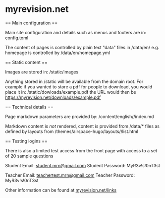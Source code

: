 # myrevision.net

== Main configuration ==

Main site configuration and details such as menus and footers are in:
 config.toml

The content of pages is controlled by plain text "data" files in 
  /data/en/
e.g. homepage is controlled by /data/en/homepage.yml





== Static content ==

Images are stored in:
  /static/images

Anything stored in /static will be available from the domain root. For example if you wanted to store a pdf for people to download, you would place it in:
  /static/dowloads/example.pdf
the URL would then be
  https://myrevision.net/downloads/example.pdf


== Technical details == 

Page markdown parameters are provided by:
  /content/english/<pagename>/index.md

Markdown content is *not* rendered, content is provided from /data/* files 
as defined by layouts from /themes/airspace-hugo/layouts/<pagename>/list.html

== Testing logins ==

There is also a limited test access from the front page with access to a set of 20 sample questions

Student Email:      student.mrn@gmail.com
Student Password:   MyR3v!s!0nT3st

Teacher Email:      teachertest.mrn@gmail.com
Teacher Password:   MyR3v!s!0nT3st

Other information can be found at [myrevision.net/links](https://myrevison.net/links)
